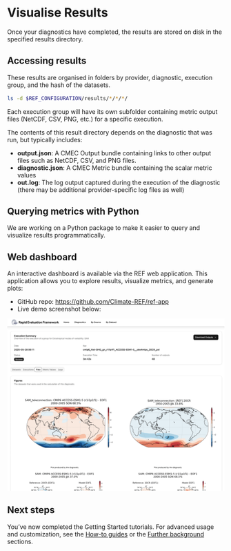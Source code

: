 # Visualise Results

Once your diagnostics have completed,
the results are stored on disk in the specified results directory.


## Accessing results

These results are organised in folders by provider, diagnostic, execution group, and the hash of the datasets.

```bash
ls -d $REF_CONFIGURATION/results/*/*/*/
```

Each execution group will have its own subfolder containing metric output files (NetCDF, CSV, PNG, etc.) for a
specific execution.

The contents of this result directory depends on the diagnostic that was run, but typically includes:

* __output.json__: A CMEC Output bundle containing links to other output files such as NetCDF, CSV, and PNG files.
* __diagnostic.json__: A CMEC Metric bundle containing the scalar metric values
* __out.log__: The log output captured during the execution of the diagnostic
    (there may be additional provider-specific log files as well)

## Querying metrics with Python

We are working on a Python package to make it easier to query and visualize results programmatically.

## Web dashboard

An interactive dashboard is available via the REF web application.
This application allows you to explore results, visualize metrics, and generate plots:

- GitHub repo: https://github.com/Climate-REF/ref-app
- Live demo screenshot below:

![Dashboard placeholder](images/execution_overview.png)


## Next steps

You’ve now completed the Getting Started tutorials.
For advanced usage and customization, see the [How-to guides](../how-to-guides/index.md)
or the [Further background](../background/architecture.md) sections.
